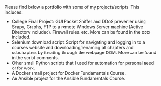 Please find below a portfolio with some of my projects/scripts.
This includes:
- College Final Project: GUI Packet Sniffer and DDoS preventer using Scapy, Graphs, FTP to a remote Windows Server machine (Active Directory included), Firewall rules, etc. More can be found in the pptx included.
- Selenium download script: Script for navigating and logging in to a courses website and downloading/renaming all chapters and subchapters by iterating through the webpage DOM. More can be found in the script comments.
- Other small Python scripts that I used for automation for personal need or for work.
- A Docker small project for Docker Fundamentals Course.
- An Ansible project for the Ansible Fundamentals Course.